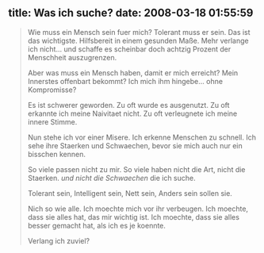 title: Was ich suche?
date: 2008-03-18 01:55:59
---

> Wie muss ein Mensch sein fuer mich? 
> Tolerant muss er sein. Das ist das wichtigste. 
> Hilfsbereit in einem gesunden Maße. 
> Mehr verlange ich nicht... und schaffe es scheinbar doch achtzig Prozent der Menschheit auszugrenzen. 
> 
> Aber was muss ein Mensch haben, damit er mich erreicht? 
> Mein Innerstes offenbart bekommt? 
> Ich mich ihm hingebe... ohne Kompromisse? 
> 
> Es ist schwerer geworden. 
> Zu oft wurde es ausgenutzt. 
> Zu oft erkannte ich meine Naivitaet nicht. 
> Zu oft verleugnete ich meine innere Stimme. 
> 
> Nun stehe ich vor einer Misere. 
> Ich erkenne Menschen zu schnell. 
> Ich sehe ihre Staerken und Schwaechen, 
> bevor sie mich auch nur ein bisschen kennen. 
> 
> So viele passen nicht zu mir. 
> So viele haben nicht die Art, nicht die Staerken. 
> _und nicht die Schwaechen_ die ich suche. 
> 
> Tolerant sein, 
> Intelligent sein, 
> Nett sein, 
> Anders sein sollen sie. 
> 
> Nich so wie alle. 
> Ich moechte mich vor ihr verbeugen. 
> Ich moechte, dass sie alles hat, 
> das mir wichtig ist. 
> Ich moechte, dass sie alles besser gemacht hat, 
> als ich es je koennte. 
> 
> Verlang ich zuviel?

